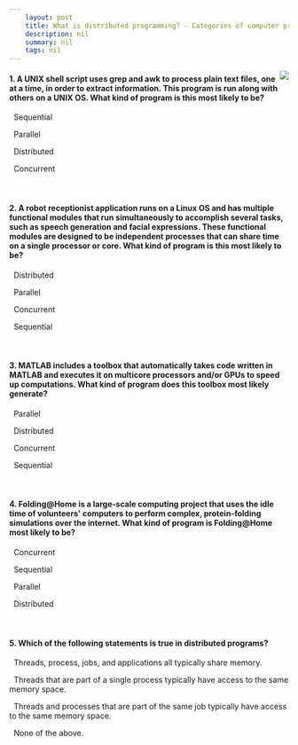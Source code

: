 ```yaml
---
    layout: post
    title: What is distributed programming? - Categories of computer programs
    description: nil
    summary: nil
    tags: nil
---
```



 <a target="_blank" href="https://docs.microsoft.com/en-us/learn/modules/cmu-distributed-programming-introduction/1-taxonomy-programs/"><i class="fas fa-external-link-alt"></i> </a>
 <img align="right" src="https://docs.microsoft.com/en-us/learn/achievements/cmu-cloud-developer/distributed-programming-introduction.svg">
####  1. A UNIX shell script uses grep and awk to process plain text files, one at a time, in order to extract information. This program is run along with others on a UNIX OS. What kind of program is this most likely to be?


<i class='fas fa-check-square' style='color: Dodgerblue;'></i> &nbsp;&nbsp;Sequential

<i class='far fa-square'></i> &nbsp;&nbsp;Parallel

<i class='far fa-square'></i> &nbsp;&nbsp;Distributed

<i class='far fa-square'></i> &nbsp;&nbsp;Concurrent
<br />
<br />
<br />

####  2. A robot receptionist application runs on a Linux OS and has multiple functional modules that run simultaneously to accomplish several tasks, such as speech generation and facial expressions. These functional modules are designed to be independent processes that can share time on a single processor or core. What kind of program is this most likely to be?


<i class='far fa-square'></i> &nbsp;&nbsp;Distributed

<i class='far fa-square'></i> &nbsp;&nbsp;Parallel

<i class='fas fa-check-square' style='color: Dodgerblue;'></i> &nbsp;&nbsp;Concurrent

<i class='far fa-square'></i> &nbsp;&nbsp;Sequential
<br />
<br />
<br />

####  3. MATLAB includes a toolbox that automatically takes code written in MATLAB and executes it on multicore processors and/or GPUs to speed up computations. What kind of program does this toolbox most likely generate?


<i class='fas fa-check-square' style='color: Dodgerblue;'></i> &nbsp;&nbsp;Parallel

<i class='far fa-square'></i> &nbsp;&nbsp;Distributed

<i class='far fa-square'></i> &nbsp;&nbsp;Concurrent

<i class='far fa-square'></i> &nbsp;&nbsp;Sequential
<br />
<br />
<br />

####  4. Folding@Home is a large-scale computing project that uses the idle time of volunteers' computers to perform complex, protein-folding simulations over the internet. What kind of program is Folding@Home most likely to be?


<i class='far fa-square'></i> &nbsp;&nbsp;Concurrent

<i class='far fa-square'></i> &nbsp;&nbsp;Sequential

<i class='far fa-square'></i> &nbsp;&nbsp;Parallel

<i class='fas fa-check-square' style='color: Dodgerblue;'></i> &nbsp;&nbsp;Distributed
<br />
<br />
<br />

####  5. Which of the following statements is true in distributed programs?


<i class='far fa-square'></i> &nbsp;&nbsp;Threads, process, jobs, and applications all typically share memory.

<i class='fas fa-check-square' style='color: Dodgerblue;'></i> &nbsp;&nbsp;Threads that are part of a single process typically have access to the same memory space.

<i class='far fa-square'></i> &nbsp;&nbsp;Threads and processes that are part of the same job typically have access to the same memory space.

<i class='far fa-square'></i> &nbsp;&nbsp;None of the above.
<br />
<br />
<br />
